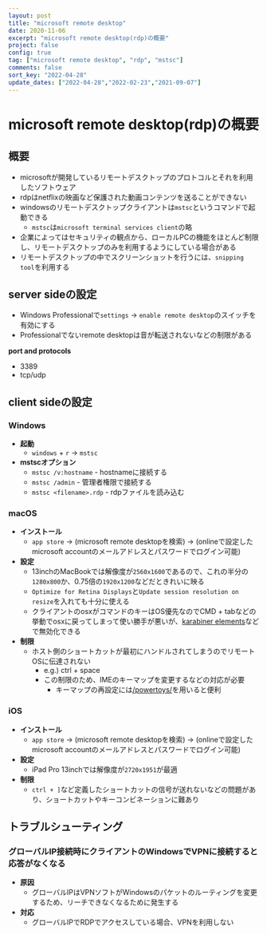```yaml
---
layout: post
title: "microsoft remote desktop"
date: 2020-11-06
excerpt: "microsoft remote desktop(rdp)の概要"
project: false
config: true
tag: ["microsoft remote desktop", "rdp", "mstsc"]
comments: false
sort_key: "2022-04-28"
update_dates: ["2022-04-28","2022-02-23","2021-09-07"]
---
```


# microsoft remote desktop(rdp)の概要

## 概要
 - microsoftが開発しているリモートデスクトップのプロトコルとそれを利用したソフトウェア
 - rdpはnetflixの映画など保護された動画コンテンツを送ることができない
 - windowsのリモートデスクトップクライアントは`mstsc`というコマンドで起動できる
   - `mstsc`は`microsoft terminal services client`の略
 - 企業によってはセキュリティの観点から、ローカルPCの機能をほとんど制限し、リモートデスクトップのみを利用するようにしている場合がある
 - リモートデスクトップの中でスクリーンショットを行うには、`snipping tool`を利用する

## server sideの設定
 - Windows Professionalで`settings` -> `enable remote desktop`のスイッチを有効にする
 - Professionalでないremote desktopは音が転送されないなどの制限がある

**port and protocols**  
 - 3389
 - tcp/udp

## client sideの設定

### Windows
 - **起動**
   - `windows` + `r` -> `mstsc`
 - **mstscオプション**
   - `mstsc /v:hostname` - hostnameに接続する
   - `mstsc /admin` - 管理者権限で接続する
   - `mstsc <filename>.rdp` - rdpファイルを読み込む

### macOS
 - **インストール**
   - `app store` -> (microsoft remote desktopを検索) -> (onlineで設定したmicrosoft accountのメールアドレスとパスワードでログイン可能)  
 - **設定**
   - 13inchのMacBookでは解像度が`2560x1600`であるので、これの半分の`1280x800`か、0.75倍の`1920x1200`などだときれいに映る  
   - `Optimize for Retina Displays`と`Update session resolution on resize`を入れても十分に使える  
   - クライアントのosxがコマンドのキーはOS優先なのでCMD + tabなどの挙動でosxに戻ってしまって使い勝手が悪いが、[karabiner elements](/karabiner/)などで無効化できる
 - **制限**
   - ホスト側のショートカットが最初にハンドルされてしまうのでリモートOSに伝達されない
     - e.g.) ctrl + space
     - この制限のため、IMEのキーマップを変更するなどの対応が必要
       - キーマップの再設定には[/powertoys/](/powertoys/)を用いると便利

### iOS
 - **インストール**
   - `app store` -> (microsoft remote desktopを検索) -> (onlineで設定したmicrosoft accountのメールアドレスとパスワードでログイン可能)  
 - **設定**
   - iPad Pro 13inchでは解像度が`2720x1951`が最適
 - **制限**
   - `ctrl + ]`など定義したショートカットの信号が送れないなどの問題があり、ショートカットやキーコンビネーションに難あり

## トラブルシューティング

### グローバルIP接続時にクライアントのWindowsでVPNに接続すると応答がなくなる
 - **原因**
   - グローバルIPはVPNソフトがWindowsのパケットのルーティングを変更するため、リーチできなくなるために発生する
 - **対応**
   - グローバルIPでRDPでアクセスしている場合、VPNを利用しない

